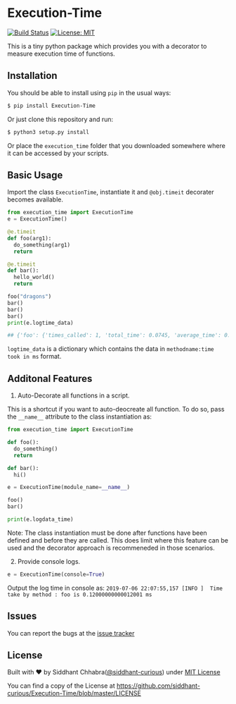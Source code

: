# Execution-Time

[![Build Status](https://travis-ci.org/siddhant-curious/Execution-Time.svg?branch=master)](https://travis-ci.org/siddhant-curious/Execution-Time)
[![License: MIT](https://img.shields.io/badge/License-MIT-blue.svg)](https://github.com/siddhant-curious/Execution-Time/blob/master/LICENSE)

This is a tiny python package which provides you with a decorator to measure execution time of functions. 

## Installation

You should be able to install using `pip` in the usual ways:

```sh
$ pip install Execution-Time
```

Or just clone this repository and run:

```sh
$ python3 setup.py install
```

Or place the `execution_time` folder that you downloaded somewhere where it can be accessed by your scripts.

## Basic Usage

Import the class `ExecutionTime`, instantiate it and `@obj.timeit` decorater becomes available. 

```python
from execution_time import ExecutionTime
e = ExecutionTime()

@e.timeit
def foo(arg1):
  do_something(arg1) 
  return 

@e.timeit
def bar():
  hello_world()
  return

foo("dragons")
bar()
bar()
bar()
print(e.logtime_data)

## {'foo': {'times_called': 1, 'total_time': 0.0745, 'average_time': 0.0745}, 'bar': {'times_called': 3, 'total_time': 0.2054, 'average_time': 0.0685}}

```
`logtime_data` is a dictionary which contains the data in `methodname:time took in ms` format. 

## Additonal Features

1. Auto-Decorate all functions in a script. 

This is a shortcut if you want to auto-deocreate all function. To do so, pass the `__name__` attribute to the class instantiation as: 

```python
from execution_time import ExecutionTime

def foo():
  do_something()
  return 

def bar():
  hi()

e = ExecutionTime(module_name=__name__)

foo()
bar()

print(e.logdata_time)
```
Note: The class instantiation must be done after functions have been defined and before they are called. This does limit where this feature can be used and the decorator approach is recommeneded in those scenarios. 

2. Provide console logs. 

```python
e = ExecutionTime(console=True)
```

Output the log time in console as: `2019-07-06 22:07:55,157 [INFO ]  Time take by method : foo is 0.12000000000012001 ms`

## Issues

You can report the bugs at the [issue tracker](https://github.com/siddhant-curious/Execution-Time/issues)

## License

Built with ♥ by Siddhant Chhabra([@siddhant-curious](https://github.com/siddhant-curious)) under [MIT License](https://github.com/siddhant-curious/Execution-Time/blob/master/LICENSE)

You can find a copy of the License at <https://github.com/siddhant-curious/Execution-Time/blob/master/LICENSE>
